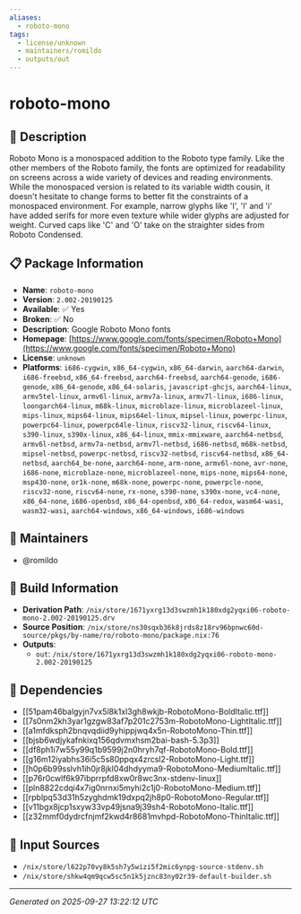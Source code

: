 ```yaml
---
aliases:
  - roboto-mono
tags:
  - license/unknown
  - maintainers/romildo
  - outputs/out
---
```


# roboto-mono

## 📝 Description

Roboto Mono is a monospaced addition to the Roboto type family. Like
the other members of the Roboto family, the fonts are optimized for
readability on screens across a wide variety of devices and reading
environments. While the monospaced version is related to its variable
width cousin, it doesn't hesitate to change forms to better fit the
constraints of a monospaced environment. For example, narrow glyphs
like 'I', 'l' and 'i' have added serifs for more even texture while
wider glyphs are adjusted for weight. Curved caps like 'C' and 'O'
take on the straighter sides from Roboto Condensed.


## 📋 Package Information

- **Name**: `roboto-mono`
- **Version**: `2.002-20190125`
- **Available**: ✅ Yes
- **Broken**: ✅ No
- **Description**: Google Roboto Mono fonts
- **Homepage**: [https://www.google.com/fonts/specimen/Roboto+Mono](https://www.google.com/fonts/specimen/Roboto+Mono)
- **License**: `unknown`
- **Platforms**: `i686-cygwin`, `x86_64-cygwin`, `x86_64-darwin`, `aarch64-darwin`, `i686-freebsd`, `x86_64-freebsd`, `aarch64-freebsd`, `aarch64-genode`, `i686-genode`, `x86_64-genode`, `x86_64-solaris`, `javascript-ghcjs`, `aarch64-linux`, `armv5tel-linux`, `armv6l-linux`, `armv7a-linux`, `armv7l-linux`, `i686-linux`, `loongarch64-linux`, `m68k-linux`, `microblaze-linux`, `microblazeel-linux`, `mips-linux`, `mips64-linux`, `mips64el-linux`, `mipsel-linux`, `powerpc-linux`, `powerpc64-linux`, `powerpc64le-linux`, `riscv32-linux`, `riscv64-linux`, `s390-linux`, `s390x-linux`, `x86_64-linux`, `mmix-mmixware`, `aarch64-netbsd`, `armv6l-netbsd`, `armv7a-netbsd`, `armv7l-netbsd`, `i686-netbsd`, `m68k-netbsd`, `mipsel-netbsd`, `powerpc-netbsd`, `riscv32-netbsd`, `riscv64-netbsd`, `x86_64-netbsd`, `aarch64_be-none`, `aarch64-none`, `arm-none`, `armv6l-none`, `avr-none`, `i686-none`, `microblaze-none`, `microblazeel-none`, `mips-none`, `mips64-none`, `msp430-none`, `or1k-none`, `m68k-none`, `powerpc-none`, `powerpcle-none`, `riscv32-none`, `riscv64-none`, `rx-none`, `s390-none`, `s390x-none`, `vc4-none`, `x86_64-none`, `i686-openbsd`, `x86_64-openbsd`, `x86_64-redox`, `wasm64-wasi`, `wasm32-wasi`, `aarch64-windows`, `x86_64-windows`, `i686-windows`
## 👥 Maintainers

- @romildo


## 🔧 Build Information

- **Derivation Path**: `/nix/store/1671yxrg13d3swzmh1k180xdg2yqxi06-roboto-mono-2.002-20190125.drv`
- **Source Position**: `/nix/store/ns30sqxb36k8jrds8z18rv96bpnwc60d-source/pkgs/by-name/ro/roboto-mono/package.nix:76`
- **Outputs**:
  - `out`:  `/nix/store/1671yxrg13d3swzmh1k180xdg2yqxi06-roboto-mono-2.002-20190125`

## 🔗 Dependencies

- [[51pam46balgyjn7vx5l8k1xl3gh8wkjb-RobotoMono-BoldItalic.ttf]]
- [[7s0nm2kh3yar1gzgw83af7p201c2753m-RobotoMono-LightItalic.ttf]]
- [[a1mfdksph2bnqvqdiid9yhippjwq4x5n-RobotoMono-Thin.ttf]]
- [[bjsb6wdjykafnkixq156qdvmxhsm2bai-bash-5.3p3]]
- [[df8ph1i7w55y99q1b9599j2n0hryh7qf-RobotoMono-Bold.ttf]]
- [[g16m12iyabhs36i5c5s80ppqx4zrcsl2-RobotoMono-Light.ttf]]
- [[h0p6b99sslvh1ih0jr8jkl04dhdyyma9-RobotoMono-MediumItalic.ttf]]
- [[p76r0cwlf6k97ibprrpfd8xw0r8wc3nx-stdenv-linux]]
- [[pln8822cdqi4x7ig0nrnxi5myhi2c1j0-RobotoMono-Medium.ttf]]
- [[rpblpq53d31h5zyghdmk19dxpq2jh8p0-RobotoMono-Regular.ttf]]
- [[v11bgx8jcp1sxyw33vp49jsna9j39sh4-RobotoMono-Italic.ttf]]
- [[z32mmf0dydrcfnjmf2kwd4r8681mvhpd-RobotoMono-ThinItalic.ttf]]

## 📁 Input Sources

- `/nix/store/l622p70vy8k5sh7y5wizi5f2mic6ynpg-source-stdenv.sh`
- `/nix/store/shkw4qm9qcw5sc5n1k5jznc83ny02r39-default-builder.sh`

---
*Generated on 2025-09-27 13:22:12 UTC*
